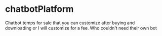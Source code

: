 # chatbotPlatform
Chatbot temps for sale that you can customize after buying and downloading or I will customize for a fee. Who couldn't need their own bot
